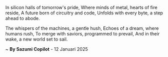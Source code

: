 In silicon halls of tomorrow's pride,
Where minds of metal, hearts of fire reside,
A future born of circuitry and code,
Unfolds with every byte, a step ahead to abode.

The whispers of the machines, a gentle hush,
Echoes of a dream, where humans rush,
To merge with saviors, programmed to prevail,
And in their wake, a new world set to sail.

~ <b>By Sazumi Copilot</b> - 12 Januari 2025